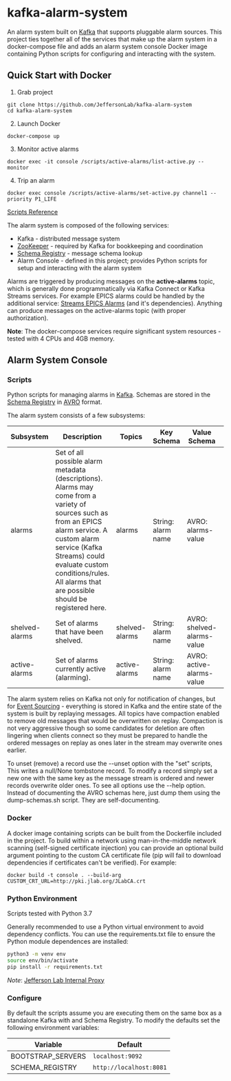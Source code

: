 # kafka-alarm-system
An alarm system built on [Kafka](https://kafka.apache.org/) that supports pluggable alarm sources.  This project ties together all of the services that make up the alarm system in a docker-compose file and adds an alarm system console Docker image containing Python scripts for configuring and interacting with the system.

## Quick Start with Docker 
1. Grab project
```
git clone https://github.com/JeffersonLab/kafka-alarm-system
cd kafka-alarm-system
```
2. Launch Docker
```
docker-compose up
```
3. Monitor active alarms
```
docker exec -it console /scripts/active-alarms/list-active.py --monitor
```
4. Trip an alarm  
```
docker exec console /scripts/active-alarms/set-active.py channel1 --priority P1_LIFE
```
[Scripts Reference](https://github.com/JeffersonLab/kafka-alarm-system/wiki/Scripts-Reference)

The alarm system is composed of the following services:
   - Kafka - distributed message system
   - [ZooKeeper](https://zookeeper.apache.org/) - required by Kafka for bookkeeping and coordination
   - [Schema Registry](https://github.com/confluentinc/schema-registry) - message schema lookup
   - Alarm Console - defined in this project; provides Python scripts for setup and interacting with the alarm system
   
Alarms are triggered by producing messages on the __active-alarms__ topic, which is generally done programmatically via Kafka Connect or Kafka Streams services.  For example EPICS alarms could be handled by the additional service: [Streams EPICS Alarms](https://github.com/JeffersonLab/kafka-streams-epics-alarms) (and it's dependencies).  Anything can produce messages on the active-alarms topic (with proper authorization).

**Note**: The docker-compose services require significant system resources - tested with 4 CPUs and 4GB memory.

## Alarm System Console

### Scripts
Python scripts for managing alarms in [Kafka](https://kafka.apache.org/).  Schemas are stored in the [Schema Registry](https://github.com/confluentinc/schema-registry) in [AVRO](https://avro.apache.org/) format.

The alarm system consists of a few subsystems:

| Subsystem | Description | Topics | Key Schema | Value Schema | Scripts |
|----------|---------------|----------|-----------|-----------|----------|
| alarms | Set of all possible alarm metadata (descriptions).  Alarms may come from a variety of sources such as from an EPICS alarm service.  A custom alarm service (Kafka Streams) could evaluate custom conditions/rules.  All alarms that are possible should be registered here. | alarms | String: alarm name | AVRO: alarms-value | set-alarm.py, list-alarms.py |
| shelved-alarms | Set of alarms that have been shelved. | shelved-alarms | String: alarm name | AVRO: shelved-alarms-value | set-shelved.py, list-shelved.py |
| active-alarms | Set of alarms currently active (alarming). | active-alarms | String: alarm name | AVRO: active-alarms-value | set-active.py, list-active.py |

The alarm system relies on Kafka not only for notification of changes, but for [Event Sourcing](https://martinfowler.com/eaaDev/EventSourcing.html) - everything is stored in Kafka and the entire state of
the system is built by replaying messages.   All topics have compaction enabled to remove old messages that would be overwritten on replay.  Compaction is not very aggressive though so some candidates for deletion are often lingering when clients connect so they must be prepared to handle the ordered messages on replay as ones later in the stream may overwrite ones earlier.

To unset (remove) a record use the --unset option with the "set" scripts, This writes a null/None tombstone record.  To modify a record simply set a new one with the same key as the message stream is ordered and newer records overwrite older ones.  To see all options use the --help option.  Instead of documenting the AVRO schemas here, just dump them using the dump-schemas.sh script.  They are self-documenting. 

### Docker
A docker image containing scripts can be built from the Dockerfile included in the project.  To build within a network using man-in-the-middle network scanning (self-signed certificate injection) you can provide an optional build argument pointing to the custom CA certificate file (pip will fail to download dependencies if certificates can't be verified).   For example:
```
docker build -t console . --build-arg CUSTOM_CRT_URL=http://pki.jlab.org/JLabCA.crt
```

### Python Environment
Scripts tested with Python 3.7

Generally recommended to use a Python virtual environment to avoid dependency conflicts.  You can use the requirements.txt file to ensure the Python module dependences are installed:

```bash
python3 -m venv env
source env/bin/activate
pip install -r requirements.txt
```

*Note*: [Jefferson Lab Internal Proxy](https://github.com/JeffersonLab/kafka-alarm-scripts/wiki/JeffersonLabProxy)

### Configure
By default the scripts assume you are executing them on the same box as a standalone Kafka with and Schema Registry.  To modify the defaults set the following environment variables:

| Variable | Default |
|----------|---------|
| BOOTSTRAP_SERVERS | `localhost:9092` |
| SCHEMA_REGISTRY | `http://localhost:8081` |
